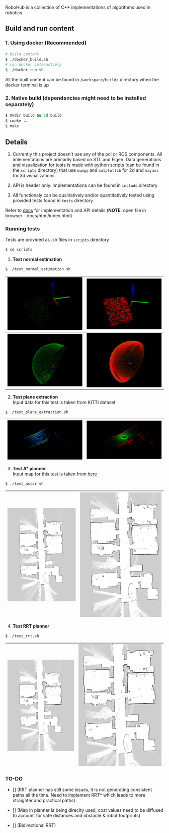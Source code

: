 RoboHub is a collection of C++ implementations of algorithms used in robotics

## Build and run content
### 1. Using docker (Recommended)
``` bash
# build content
$ ./docker_build.sh
# run docker interactvely
$ ./docker_run.sh
```
All the built content can be found in `/workspace/build/` directory when the docker terminal is up

### 2. Native build (dependencies might need to be installed separately)
``` bash
$ mkdir build && cd build
$ cmake ..
$ make
```
## Details

1. Currently this project doesn't use any of the pcl or ROS components. All imlementations are primarily based on STL and Eigen. Data generations and visualization for tests is made with python scripts (can be found in the `scripts` directory) that use `numpy` and `matplotlib` for 2d and `mayavi` for 3d visualizations

2. API is header only. Implementations can be found in `include` directory

3. All functionaly can be qualitatively and/or quantitatively tested using provided tests found in `tests` directory  

Refer to [docs](./docs/html/index.html) for implementation and API details (__NOTE__: open file in browser - docs/html/index.html)

### Running tests

Tests are provided as .sh files in `scripts` directory  
``` bash
$ cd scripts
```

1. __Test normal estimation__   
``` bash
$ ./test_normal_estimation.sh
```
| ![plane](./media/plane_points.png)           | ![plane_normals](./media/plane_normals.png)           |
| :------------------------------------------: | :---------------------------------------------------: |
| ![hemisphere](./media/hemisphere_points.png) | ![hemisphere_normals](./media/hemisphere_normals.png) |

2. __Test plane extraction__  
Input data for this test is taken from KITTI dataset
``` bash
$ ./test_plane_extraction.sh
```
| ![KITTI sample](./media/kitti_sample_data.png) | ![seg out](./media/segmented_output.png) |
| :--------------------------------------------: | :--------------------------------------: |

3. __Test A* planner__  
Input map for this test is taken from [here](https://github.com/zkytony/graphspn/tree/master/graphspn/experiments/dataset/cold-groundtruth/Stockholm/groundtruth/floor4)  
``` bash
$ ./test_astar.sh
```
| ![map](./media/map.png) | ![map_path_astar](./media/map_path_astar.png) |
| :---------------------: | :-------------------------------------------: |

4. __Test RRT planner__    
``` bash
$ ./test_rrt.sh
```
| ![map](./media/map.png) | ![map_path_astar](./media/map_path_rrt.png) |
| :---------------------: | :-----------------------------------------: |

### TO-DO  

- [] (RRT planner has still some issues, it is not generating consistent paths all the time. Need to implement RRT* which leads to more straighter and practical paths)

- [] (Map in planner is being direclty used, cost values need to be diffused to account for safe distances and obstacle & robot footprints)

- [] (Bidirectional RRT) 